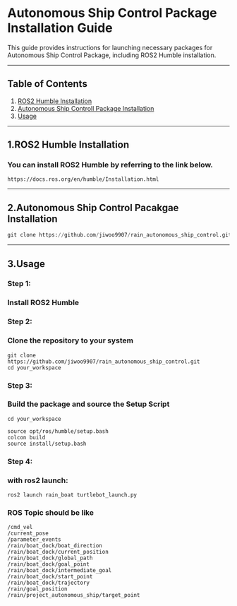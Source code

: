 # Autonomous Ship Control Package Installation Guide
This guide provides instructions for launching necessary packages for Autonomous Ship Control Package, including ROS2 Humble installation. 

***
## Table of Contents
1. [ROS2 Humble Installation](#1.ROS2-Humble-Installation)
2. [Autonomous Ship Controll Package Installation](#2.Autonomous-Ship-Control-Package-Installation)
3. [Usage](#3.Usage)

***
## 1.ROS2 Humble Installation 

### You can install ROS2 Humble by referring to the link below.
```
https://docs.ros.org/en/humble/Installation.html
```
***

## 2.Autonomous Ship Control Pacakgae Installation 
 
 ```python
git clone https://github.com/jiwoo9907/rain_autonomous_ship_control.git
```
***

## 3.Usage
### Step 1:
### Install ROS2 Humble

### Step 2:
### Clone the repository to your system 
```
git clone https://github.com/jiwoo9907/rain_autonomous_ship_control.git
cd your_workspace
```

### Step 3:
### Build the package and source the Setup Script
```
cd your_workspace

source opt/ros/humble/setup.bash
colcon build 
source install/setup.bash
```

### Step 4:
### with ros2 launch:
```
ros2 launch rain_boat turtlebot_launch.py
```
### ROS Topic should be like
```
/cmd_vel
/current_pose
/parameter_events
/rain/boat_dock/boat_direction
/rain/boat_dock/current_position
/rain/boat_dock/global_path
/rain/boat_dock/goal_point
/rain/boat_dock/intermediate_goal
/rain/boat_dock/start_point
/rain/boat_dock/trajectory
/rain/goal_position
/rain/project_autonomous_ship/target_point
```
